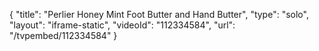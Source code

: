 {
    "title": "Perlier Honey   Mint Foot Butter and Hand Butter",
    "type": "solo",
    "layout": "iframe-static",
    "videoId": "112334584",
    "url": "\/tvpembed\/112334584"
}